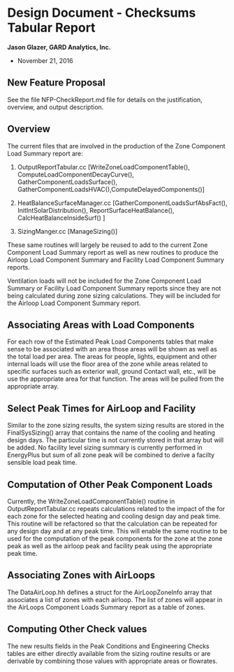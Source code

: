 Design Document - Checksums Tabular Report
================

**Jason Glazer, GARD Analytics, Inc.**

 - November 21, 2016
 

## New Feature Proposal

See the file NFP-CheckReport.md file for details on the justification, overview, and output description.  

## Overview

The current files that are involved in the production of the Zone Component Load Summary report are:

1. OutputReportTabular.cc [WriteZoneLoadComponentTable(), ComputeLoadComponentDecayCurve(), GatherComponentLoadsSurface(), GatherComponentLoadsHVAC(),ComputeDelayedComponents()]

2. HeatBalanceSurfaceManager.cc [GatherComponentLoadsSurfAbsFact(), InitIntSolarDistribution(), ReportSurfaceHeatBalance(), CalcHeatBalanceInsideSurf() ]

3. SizingManger.cc [ManageSizing()]

These same routines will largely be reused to add to the current Zone Component Load Summary report as well as new routines to produce the Airloop Load Component Summary and Facility Load Component Summary reports.

Ventilation loads will not be included for the Zone Component Load Summary or Facility Load Component Summary reports since they are not being calculated during zone sizing calculations. They will be included for the Airloop Load Component Summary report. 

## Associating Areas with Load Components 

For each row of the Estimated Peak Load Components tables that make sense to be associated with an area those areas will be shown as well as the total load per area. The areas for people, lights, equipment and other internal loads will use the floor area of the zone while areas related to specific surfaces such as exterior wall, ground Contact wall, etc., will be use the appropriate area for that function. The areas will be pulled from the appropriate array.

## Select Peak Times for AirLoop and Facility 

Similar to the zone sizing results, the system sizing results are stored in the FinalSysSizing() array that contains the name of the cooling and heating design days. The particular time is not currently stored in that array but will be added. No facility level sizing summary is currently performed in EnergyPlus but sum of all zone peak  will be combined to derive a facilty sensible load peak time. 

## Computation of Other Peak Component Loads 

Currently, the WriteZoneLoadComponentTable() routine in OutputReportTabular.cc repeats calculations related to the impact of the for each zone for the selected heating and cooling design day and peak time. This routine will be refactored so that the calculation can be repeated for any design day and at any peak time. This will enable the same routine to be used for the computation of the peak components for the zone at the zone peak as well as the airloop peak and facility peak using the appropriate peak time.

## Associating Zones with AirLoops 

The DataAirLoop.hh defines a struct for the AirLoopZoneInfo array that associates a list of zones with each airloop. The list of zones will appear in the AirLoops Component Loads Summary report as a table of zones.

## Computing Other Check values 

The new results fields in the Peak Conditions and Engineering Checks tables are either directly available from the sizing routine results or are derivable by combining those values with appropriate areas or flowrates.

